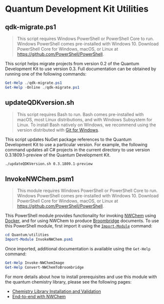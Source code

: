 # Quantum Development Kit Utilities

## qdk-migrate.ps1

> This script requires Windows PowerShell or PowerShell Core to run.
> Windows PowerShell comes pre-installed with Windows 10.
> Download PowerShell Core for Windows, macOS, or Linux at https://github.com/PowerShell/PowerShell.

This script helps migrate projects from version 0.2 of the Quantum Development Kit to use version 0.3.
Full documentation can be obtained by running one of the following commands:

```powershell
Get-Help ./qdk-migrate.ps1
Get-Help -Online ./qdk-migrate.ps1
```

## updateQDKversion.sh

> This script requires Bash to run.
> Bash comes pre-installed with macOS, most Linux distributions, and with Windows Subsystem for Linux.
> To install Bash natively on Windows, we recommend using the version distributed with [Git for Windows](https://git-scm.com/download/win).

This script updates NuGet package references to the Quantum Development Kit to use a particular version.
For example, the following command updates all C# projects in the current directory to use version 0.3.1809.1-preview of the Quantum Development Kit.

```bash
./updateQDKVersion.sh 0.3.1809.1-preview
```

## InvokeNWChem.psm1

> This module requires Windows PowerShell or PowerShell Core to run.
> Windows PowerShell comes pre-installed with Windows 10.
> Download PowerShell Core for Windows, macOS, or Linux at https://github.com/PowerShell/PowerShell.

This PowerShell module provides functionality for invoking [NWChem](http://nwchem-sw.org) using [Docker](https://docker.com/), and for using NWChem to produce [Broombridge](https://docs.microsoft.com/azure/quantum/user-guide/libraries/chemistry/schema/broombridge) documents.
To use this PowerShell module, first import it using the [`Import-Module`](https://docs.microsoft.com/powershell/module/microsoft.powershell.core/import-module) command:

```powershell
cd Quantum/utilities
Import-Module InvokeNWChem.psm1
```

Once imported, additional documentation is available using the `Get-Help` command:

```powershell
Get-Help Invoke-NWChemImage
Get-Help Convert-NWChemToBroombridge
```

For more details about how to install prerequisites and use this module with the quantum chemistry library, please see the following pages:

- [Chemistry Library Installation and Validation](https://docs.microsoft.com/azure/quantum/user-guide/libraries/chemistry/installation)
- [End-to-end with NWChem](https://docs.microsoft.com/azure/quantum/user-guide/libraries/chemistry/samples/end-to-end)
